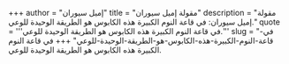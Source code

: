 +++
author = "إميل سيوران"
title = "مقولة إميل سيوران"
description = "مقولة إميل سيوران: في قاعة النوم الكبيرة هذه الكابوس هو الطريقة الوحيدة للوعي."
quote = '''في قاعة النوم الكبيرة هذه الكابوس هو الطريقة الوحيدة للوعي.'''
slug = "في-قاعة-النوم-الكبيرة-هذه-الكابوس-هو-الطريقة-الوحيدة-للوعي"
+++
في قاعة النوم الكبيرة هذه الكابوس هو الطريقة الوحيدة للوعي.
